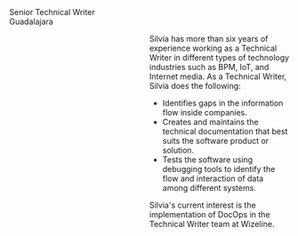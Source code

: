 <div id="titleTW">Senior Technical Writer</div>

<div id="titleLoc">Guadalajara</div>

<div>
<img id = "profPic" alt="" src="/images/slam.JPG" />
</div>

<div style="clear: right; padding-left:50%;">
   
Silvia has more than six years of experience working as a Technical Writer in different types of technology industries such as BPM, IoT, and Internet media. As a Technical Writer, Silvia does the following:

<ul>
<li> Identifies gaps in the information flow inside companies.</li>
<li> Creates and maintains the technical documentation that best suits the software product or solution.</li>
<li> Tests the software using debugging tools to identify the flow and interaction of data among different systems.</li>
</ul>
Silvia's current interest is the implementation of DocOps in the Technical Writer team at Wizeline.

</div>  
